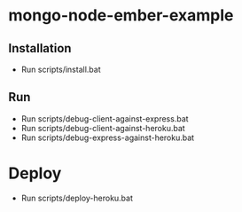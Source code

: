 # mongo-node-ember-example

## Installation
* Run scripts/install.bat

## Run
* Run scripts/debug-client-against-express.bat
* Run scripts/debug-client-against-heroku.bat
* Run scripts/debug-express-against-heroku.bat

# Deploy
* Run scripts/deploy-heroku.bat
